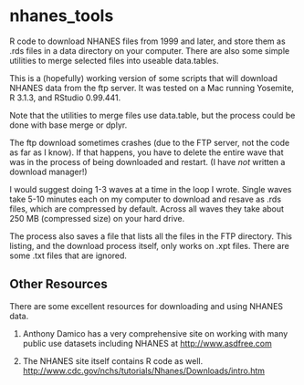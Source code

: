 # nhanes_tools
R code to download NHANES files from 1999 and later, and store them as .rds files in a data directory on your computer.  There are also some simple utilities to merge selected files into useable data.tables.  

This is a (hopefully) working version of some scripts that will download NHANES data from the ftp server.  It was tested on a Mac running Yosemite, R 3.1.3, and RStudio 0.99.441.

Note that the utilities to merge files use data.table, but the process could be done with base merge or dplyr.

The ftp download sometimes crashes (due to the FTP server, not the code as far as I know).  If that happens, you have to delete the entire wave that was in the process of being downloaded and restart.  (I have *not* written a download manager!)

I would suggest doing 1-3 waves at a time in the loop I wrote.  Single waves take 5-10 minutes each on my computer to download and resave as .rds files, which are compressed by default.  Across all waves they take about 250 MB (compressed size) on your hard drive.

The process also saves a file that lists all the files in the FTP directory.  This listing, and the download process itself, only works on .xpt files.  There are some .txt files that are ignored.  

## Other Resources  
There are some excellent resources for downloading and using NHANES data.  

1. Anthony Damico has a very comprehensive site on working with many public use datasets including NHANES at http://www.asdfree.com

1. The NHANES site itself contains R code as well.  http://www.cdc.gov/nchs/tutorials/Nhanes/Downloads/intro.htm
